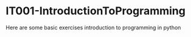 # IT001-IntroductionToProgramming
Here are some basic exercises introduction to programming in python
